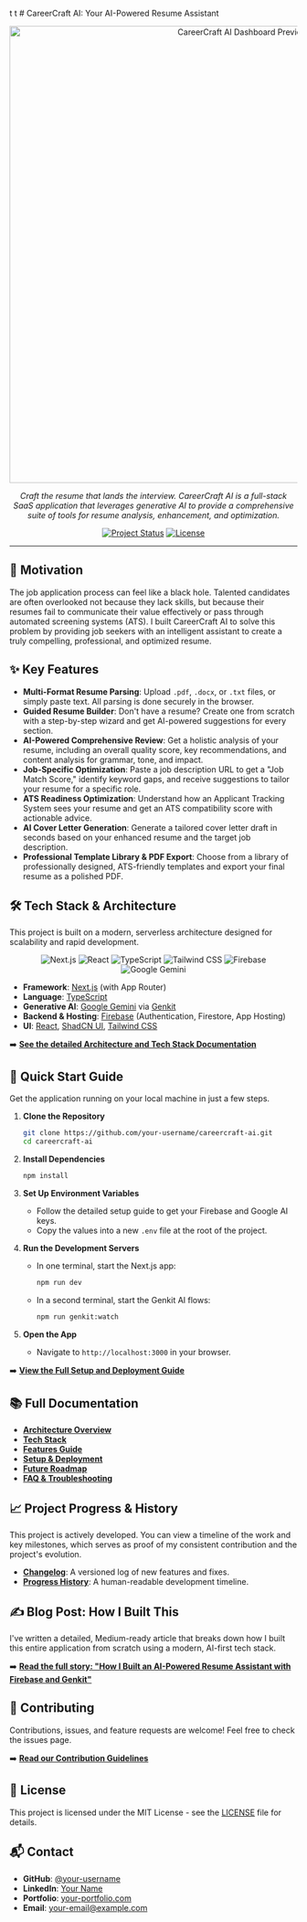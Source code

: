t t # CareerCraft AI: Your AI-Powered Resume Assistant

<p align="center">
  <img src="https://firebasestorage.googleapis.com/v0/b/studiodev-33920.appspot.com/o/launch-assets%2Fbg_klw77o33.png?alt=media&token=c19c5c7d-8e42-4f33-b91c-b5f7b8813a1e" alt="CareerCraft AI Dashboard Preview" data-ai-hint="app dashboard resume" width="800"/>
</p>

<p align="center">
  <em>Craft the resume that lands the interview. CareerCraft AI is a full-stack SaaS application that leverages generative AI to provide a comprehensive suite of tools for resume analysis, enhancement, and optimization.</em>
</p>

<p align="center">
  <a href="./docs/progress-history.md"><img src="https://img.shields.io/badge/Project_Status-Actively_Developed-brightgreen" alt="Project Status"></a>
  <a href="https://github.com/your-username/careercraft-ai/blob/main/LICENSE"><img src="https://img.shields.io/badge/License-MIT-blue.svg" alt="License"></a>
</p>

---

## 🚀 Motivation

The job application process can feel like a black hole. Talented candidates are often overlooked not because they lack skills, but because their resumes fail to communicate their value effectively or pass through automated screening systems (ATS). I built CareerCraft AI to solve this problem by providing job seekers with an intelligent assistant to create a truly compelling, professional, and optimized resume.

## ✨ Key Features

-   **Multi-Format Resume Parsing**: Upload `.pdf`, `.docx`, or `.txt` files, or simply paste text. All parsing is done securely in the browser.
-   **Guided Resume Builder**: Don't have a resume? Create one from scratch with a step-by-step wizard and get AI-powered suggestions for every section.
-   **AI-Powered Comprehensive Review**: Get a holistic analysis of your resume, including an overall quality score, key recommendations, and content analysis for grammar, tone, and impact.
-   **Job-Specific Optimization**: Paste a job description URL to get a "Job Match Score," identify keyword gaps, and receive suggestions to tailor your resume for a specific role.
-   **ATS Readiness Optimization**: Understand how an Applicant Tracking System sees your resume and get an ATS compatibility score with actionable advice.
-   **AI Cover Letter Generation**: Generate a tailored cover letter draft in seconds based on your enhanced resume and the target job description.
-   **Professional Template Library & PDF Export**: Choose from a library of professionally designed, ATS-friendly templates and export your final resume as a polished PDF.

## 🛠️ Tech Stack & Architecture

This project is built on a modern, serverless architecture designed for scalability and rapid development.

<p align="center">
  <img src="https://img.shields.io/badge/Next.js-000000?style=for-the-badge&logo=nextdotjs&logoColor=white" alt="Next.js">
  <img src="https://img.shields.io/badge/React-20232A?style=for-the-badge&logo=react&logoColor=61DAFB" alt="React">
  <img src="https://img.shields.io/badge/TypeScript-3178C6?style=for-the-badge&logo=typescript&logoColor=white" alt="TypeScript">
  <img src="https://img.shields.io/badge/Tailwind_CSS-38B2AC?style=for-the-badge&logo=tailwind-css&logoColor=white" alt="Tailwind CSS">
  <img src="https://img.shields.io/badge/Firebase-FFCA28?style=for-the-badge&logo=firebase&logoColor=black" alt="Firebase">
  <img src="https://img.shields.io/badge/Google_Gemini-4285F4?style=for-the-badge&logo=google&logoColor=white" alt="Google Gemini">
</p>

-   **Framework**: [Next.js](https://nextjs.org/) (with App Router)
-   **Language**: [TypeScript](https://www.typescriptlang.org/)
-   **Generative AI**: [Google Gemini](https://deepmind.google.com/technologies/gemini/) via [Genkit](https://firebase.google.com/docs/genkit)
-   **Backend & Hosting**: [Firebase](https://firebase.google.com/) (Authentication, Firestore, App Hosting)
-   **UI**: [React](https://react.dev/), [ShadCN UI](https://ui.shadcn.com/), [Tailwind CSS](https://tailwindcss.com/)

➡️ **[See the detailed Architecture and Tech Stack Documentation](./docs/architecture.md)**

## 🚀 Quick Start Guide

Get the application running on your local machine in just a few steps.

1.  **Clone the Repository**
    ```bash
    git clone https://github.com/your-username/careercraft-ai.git
    cd careercraft-ai
    ```

2.  **Install Dependencies**
    ```bash
    npm install
    ```

3.  **Set Up Environment Variables**
    -   Follow the detailed setup guide to get your Firebase and Google AI keys.
    -   Copy the values into a new `.env` file at the root of the project.

4.  **Run the Development Servers**
    -   In one terminal, start the Next.js app:
        ```bash
        npm run dev
        ```
    -   In a second terminal, start the Genkit AI flows:
        ```bash
        npm run genkit:watch
        ```

5.  **Open the App**
    -   Navigate to `http://localhost:3000` in your browser.

➡️ **[View the Full Setup and Deployment Guide](./docs/setup.md)**

## 📚 Full Documentation

-   **[Architecture Overview](./docs/architecture.md)**
-   **[Tech Stack](./docs/stack.md)**
-   **[Features Guide](./docs/features.md)**
-   **[Setup & Deployment](./docs/setup.md)**
-   **[Future Roadmap](./docs/future-roadmap.md)**
-   **[FAQ & Troubleshooting](./docs/faq.md)**

## 📈 Project Progress & History

This project is actively developed. You can view a timeline of the work and key milestones, which serves as proof of my consistent contribution and the project's evolution.

-   **[Changelog](./docs/changelog.md)**: A versioned log of new features and fixes.
-   **[Progress History](./docs/progress-history.md)**: A human-readable development timeline.

## ✍️ Blog Post: How I Built This

I've written a detailed, Medium-ready article that breaks down how I built this entire application from scratch using a modern, AI-first tech stack.

➡️ **[Read the full story: "How I Built an AI-Powered Resume Assistant with Firebase and Genkit"](./docs/blog-firebase-studio.md)**

## 🤝 Contributing

Contributions, issues, and feature requests are welcome! Feel free to check the issues page.

➡️ **[Read our Contribution Guidelines](./docs/contributing.md)**

## 📄 License

This project is licensed under the MIT License - see the [LICENSE](./LICENSE) file for details.

## 📬 Contact

-   **GitHub**: [@your-username](https://github.com/your-username)
-   **LinkedIn**: [Your Name](https://www.linkedin.com/in/your-profile/)
-   **Portfolio**: [your-portfolio.com](https://your-portfolio.com)
-   **Email**: [your-email@example.com](mailto:your-email@example.com)
